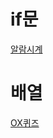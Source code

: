 # if문
[알람시계](https://www.acmicpc.net/problem/2884)

# 배열
[OX퀴즈](https://www.acmicpc.net/problem/8958)